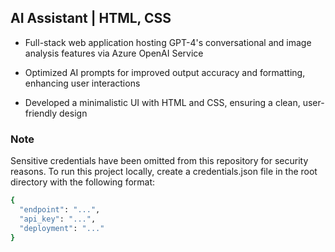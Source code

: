 ## AI Assistant | HTML, CSS

- Full-stack web application hosting GPT-4's conversational and image analysis features via Azure OpenAI Service

- Optimized AI prompts for improved output accuracy and formatting, enhancing user interactions

- Developed a minimalistic UI with HTML and CSS, ensuring a clean, user-friendly design

### Note 

Sensitive credentials have been omitted from this repository for security reasons. To run this project locally, create a credentials.json file in the root directory with the following format:

```bash
{
  "endpoint": "...",
  "api_key": "...",
  "deployment": "..."
}

```
